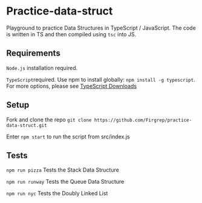 # Practice-data-struct
Playground to practice Data Structures in TypeScript / JavaScript. The code is written in TS and then compiled using `tsc` into JS.

## Requirements

`Node.js` installation required.

`TypeScript`required. Use npm to install globally: `npm install -g typescript`. For more options, please see [TypeScript Downloads](https://www.typescriptlang.org/download)

## Setup

Fork and clone the repo `git clone https://github.com/Firgrep/practice-data-struct.git`

Enter `npm start` to run the script from src/index.js

## Tests

`npm run pizza` Tests the Stack Data Structure

`npm run runway` Tests the Queue Data Structure

`npm run nyc` Tests the Doubly Linked List

